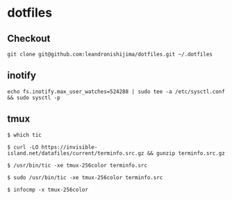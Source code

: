 # dotfiles

## Checkout

```
git clone git@github.com:leandronishijima/dotfiles.git ~/.dotfiles
```

## inotify

```
echo fs.inotify.max_user_watches=524288 | sudo tee -a /etc/sysctl.conf && sudo sysctl -p
```

## tmux

```
$ which tic

$ curl -LO https://invisible-island.net/datafiles/current/terminfo.src.gz && gunzip terminfo.src.gz

$ /usr/bin/tic -xe tmux-256color terminfo.src

$ sudo /usr/bin/tic -xe tmux-256color terminfo.src

$ infocmp -x tmux-256color
```
